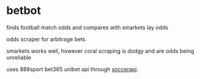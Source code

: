 # betbot

finds football match odds and compares with smarkets lay odds

odds scraper for arbitrage bets

smarkets works well, however coral scraping is dodgy and are odds being unreliable

uses 888sport bet365 unibet api through [soccerapi](https://github.com/S1M0N38/soccerapi).

